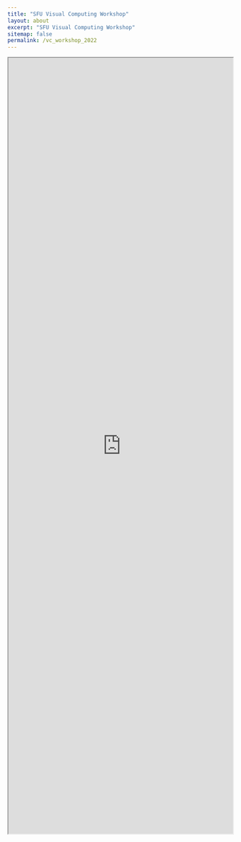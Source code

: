 ```yaml
---
title: "SFU Visual Computing Workshop"
layout: about
excerpt: "SFU Visual Computing Workshop"
sitemap: false
permalink: /vc_workshop_2022
---
```

<div class="col-sm-12">
<iframe src="https://gruvi.cs.sfu.ca/_pages/vc_workshop_2022.html" title="SFU Visual Computing Workshop" style="position: relative; height: 1740px; width: 100%;"></iframe>
</div>
